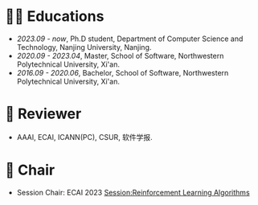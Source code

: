 # 👨‍🎓 Educations
- *2023.09 - now*, Ph.D student, Department of Computer Science and Technology, Nanjing University, Nanjing.
- *2020.09 - 2023.04*, Master,  School of Software, Northwestern Polytechnical University, Xi'an.
- *2016.09 - 2020.06*, Bachelor, School of Software, Northwestern Polytechnical University, Xi'an.


# 💬 Reviewer
- AAAI, ECAI, ICANN(PC), CSUR, 软件学报.

# 💬 Chair
- Session Chair: ECAI 2023 [Session:Reinforcement Learning Algorithms](https://ecai2023.eu/programm)

